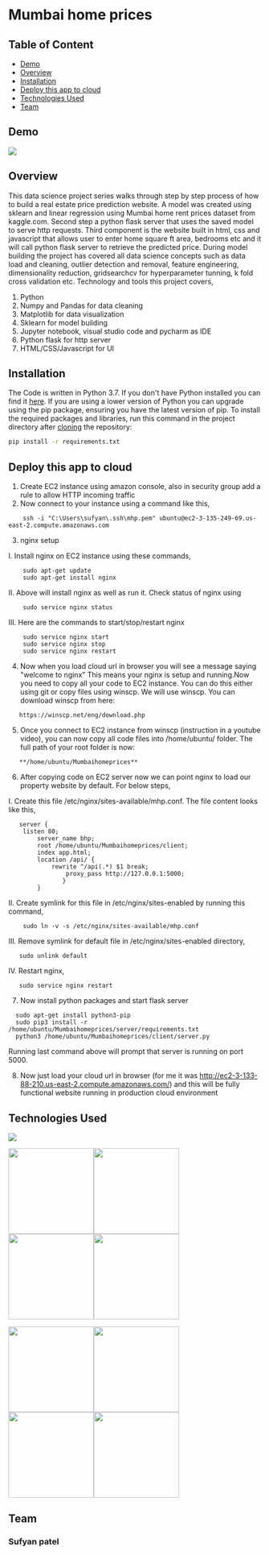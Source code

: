 <h1>Mumbai home prices</h1>

## Table of Content
  * [Demo](#demo)
  * [Overview](#overview)
  * [Installation](#installation)
  * [Deploy this app to cloud](#Deploy-this-app-to-cloud)
  * [Technologies Used](#technologies-used)
  * [Team](#team)

## Demo
![](https://github.com/sufyanpatel721/Mumbai-home-prices/blob/master/ezgif.com-video-to-gif.gif)

## Overview
This data science project series walks through step by step process of how to build a real estate price prediction website. A model was created using sklearn and linear regression using Mumbai home rent prices dataset from kaggle.com. Second step a python flask server that uses the saved model to serve http requests. Third component is the website built in html, css and javascript that allows user to enter home square ft area, bedrooms etc and it will call python flask server to retrieve the predicted price. During model building the project has covered all data science concepts such as data load and cleaning, outlier detection and removal, feature engineering, dimensionality reduction, gridsearchcv for hyperparameter tunning, k fold cross validation etc. Technology and tools this project covers,

1. Python
2. Numpy and Pandas for data cleaning
3. Matplotlib for data visualization
4. Sklearn for model building
5. Jupyter notebook, visual studio code and pycharm as IDE
6. Python flask for http server
7. HTML/CSS/Javascript for UI

## Installation
The Code is written in Python 3.7. If you don't have Python installed you can find it [here](https://www.python.org/downloads/). If you are using a lower version of Python you can upgrade using the pip package, ensuring you have the latest version of pip. To install the required packages and libraries, run this command in the project directory after [cloning](https://www.howtogeek.com/451360/how-to-clone-a-github-repository/) the repository:
```bash
pip install -r requirements.txt
```

## Deploy this app to cloud
1. Create EC2 instance using amazon console, also in security group add a rule to allow HTTP incoming traffic
2. Now connect to your instance using a command like this,
```
	ssh -i "C:\Users\sufyan\.ssh\mhp.pem" ubuntu@ec2-3-135-249-69.us-east-2.compute.amazonaws.com
```
3. nginx setup

I. Install nginx on EC2 instance using these commands,
```
	sudo apt-get update
	sudo apt-get install nginx
```
II. Above will install nginx as well as run it. Check status of nginx using


```
	sudo service nginx status
```
III. Here are the commands to start/stop/restart nginx
```
	sudo service nginx start
	sudo service nginx stop
	sudo service nginx restart
```
4. Now when you load cloud url in browser you will see a message saying "welcome to nginx" This means your nginx is setup and running.Now you need to copy all your code to       EC2 instance. You can do this either using git or copy files using winscp. We will use winscp. You can download winscp from here: 
```
   https://winscp.net/eng/download.php
```
5. Once you connect to EC2 instance from winscp (instruction in a youtube video), you can now copy all code files into /home/ubuntu/ folder. The full path of your root folder   is now:
```
   **/home/ubuntu/Mumbaihomeprices**
```
6. After copying code on EC2 server now we can point nginx to load our property website by default. For below steps,

I. Create this file /etc/nginx/sites-available/mhp.conf. The file content looks like this,
```
   server {
   	listen 80;
        server_name bhp;
        root /home/ubuntu/Mumbaihomeprices/client;
        index app.html;
        location /api/ {
        	rewrite ^/api(.*) $1 break;
                proxy_pass http://127.0.0.1:5000;
               }
    	}
```
II. Create symlink for this file in /etc/nginx/sites-enabled by running this command,
```
    sudo ln -v -s /etc/nginx/sites-available/mhp.conf
```
III. Remove symlink for default file in /etc/nginx/sites-enabled directory,
```
   sudo unlink default
```
IV. Restart nginx,
```
   sudo service nginx restart
```
7. Now install python packages and start flask server
```
  sudo apt-get install python3-pip
  sudo pip3 install -r /home/ubuntu/Mumbaihomeprices/server/requirements.txt
  python3 /home/ubuntu/Mumbaihomeprices/client/server.py
```
Running last command above will prompt that server is running on port 5000.

8. Now just load your cloud url in browser (for me it was http://ec2-3-133-88-210.us-east-2.compute.amazonaws.com/) and this will be fully functional website running in production cloud environment

## Technologies Used

![](https://forthebadge.com/images/badges/made-with-python.svg)

[<img target="_blank" src="https://flask.palletsprojects.com/en/1.1.x/_images/flask-logo.png" width=170>](https://flask.palletsprojects.com/en/1.1.x/)[<img target="_blank" src="https://static.javatpoint.com/tutorial/numpy/images/numpy-tutorial.png" width=170>](https://numpy.org/)[<img target="_blank" src="https://i.redd.it/c6h7rok9c2v31.jpg" width=170>](https://pandas.pydata.org/)[<img target="_blank" src="https://matplotlib.org/_static/logo2_compressed.svg" width=170>](https://matplotlib.org/)

[<img target="_blank" src="https://upload.wikimedia.org/wikipedia/commons/thumb/0/05/Scikit_learn_logo_small.svg/800px-Scikit_learn_logo_small.svg.png" width=170>](https://scikit-learn.org/stable/)[<img target="_blank" src="https://jupyter.org/assets/nav_logo.svg" width=170>](https://jupyter.org/)[<img target="_blank" src="https://resources.jetbrains.com/storage/products/pycharm/img/meta/pycharm_logo_300x300.png" width=170>](https://www.jetbrains.com/pycharm/)[<img target="_blank" src="https://www.nginx.com/wp-content/uploads/2020/06/NGINX-Logo-White-Endorsement-RGB.svg" width=170>](https://www.nginx.com/)

## Team
<h3>Sufyan patel</h3>

